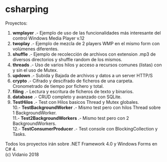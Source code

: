 # csharping

Proyectos:

 1. **wmplayer** .- Ejemplo de uso de las funcionalidades más interesante del control Windows Media Player v.12
 2. **twoplay** .- Ejemplo de mezcla de 2 players WMP en el mismo form con volúmenes diferentes.
 3. **shuffle** .- Ejemplo de recolección de archivos con extension .mp3 de diversos directorios y shuffle random de los mismos.
 4. **threads** .- Uso de varios hilos y acceso a recursos comunes (listas) con y sin el uso de Mutex.
 5. **updown** .- Subida y Bajada de archivos y datos a un server HTTP/S
 6. **crypto** .- Cifrado y descifrado de ficheros de una carpeta. Cronometrado de tiempo por fichero y total.
 7. **filing** .- Lectura y escritura de ficheros de texto y binarios.
 8. **database** .- CRUD completo y avanzado con SQLite.
 9. **TestHilos** .- Test con Hilos basicos Thread y Mutex globales.  
10.- **TestBackgroundWorker** .- Mismo test pero con hilos Thread sobre 1 BackgroundWorker.  
11.- **Test2BackgroundWorkers** .- Mismo test pero con 2 BackgroundWorkers.  
12.- **TestConsumerProducer** .- Test console con BlockingCollection y Tasks.     
  
Todos los proyectos irán sobre .NET Framework 4.0 y Windows Forms en C# 4.  
(c) Vidanio 2018
